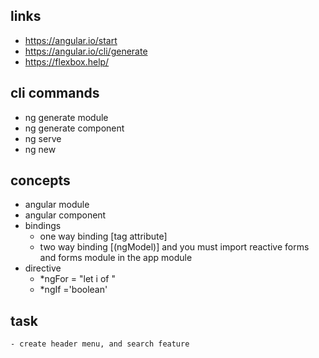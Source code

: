 ## links
- https://angular.io/start
- https://angular.io/cli/generate
- https://flexbox.help/


## cli commands
- ng generate module <NAME>
- ng generate component <NAME>
- ng serve
- ng new

## concepts
- angular module
- angular component 
- bindings
    - one way binding [tag attribute]
    - two way binding [(ngModel)] and you must import reactive forms and forms module in the app module
- directive
    - *ngFor = "let i of <class var>"
    - *ngIf ='boolean'

## task 
    - create header menu, and search feature